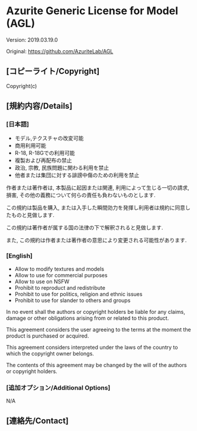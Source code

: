 # Azurite Generic License for Model (AGL)

Version: 2019.03.19.0

Original: https://github.com/AzuriteLab/AGL

## [コピーライト/Copyright]

Copyright(c) <Year> <Author Name>

## [規約内容/Details]

### [日本語]
* モデル,テクスチャの改変可能
* 商用利用可能
* R-18, R-18Gでの利用可能
* 複製および再配布の禁止
* 政治, 宗教, 民族問題に関わる利用を禁止
* 他者または集団に対する誹謗中傷のための利用を禁止

作者または著作者は, 本製品に起因または関連, 利用によって生じる一切の請求, 損害, その他の義務について何らの責任も負わないものとします.

この規約は製品を購入, または入手した瞬間効力を発揮し利用者は規約に同意したものと見做します.

この規約は著作者が属する国の法律の下で解釈されると見做します.

また, この規約は作者または著作者の意思により変更される可能性があります.

### [English]
* Allow to modify textures and models
* Allow to use for commercial purposes
* Allow to use on NSFW
* Prohibit to reproduct and redistribute
* Prohibit to use for politics, religion and ethnic issues
* Prohibit to use for slander to others and groups

In no event shall the authors or copyright holders be liable for any claims, damage or other obligations arising from or related to this product.

This agreement considers the user agreeing to the terms at the moment the product is purchased or acquired.

This agreement considers interpreted under the laws of the country to which the copyright owner belongs.

The contents of this agreement may be changed by the will of the authors or copyright holders.

### [追加オプション/Additional Options]

N/A

## [連絡先/Contact]

<Contact>